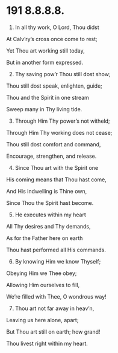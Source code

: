 # 191 8.8.8.8.

1.  In all thy work, O Lord, Thou didst

At Calv’ry’s cross once come to rest;

Yet Thou art working still today,

But in another form expressed.

2.  Thy saving pow’r Thou still dost show;

Thou still dost speak, enlighten, guide;

Thou and the Spirit in one stream

Sweep many in Thy living tide.

3.  Through Him Thy power’s not witheld;

Through Him Thy working does not cease;

Thou still dost comfort and command,

Encourage, strengthen, and release.

4.  Since Thou art with the Spirit one

His coming means that Thou hast come,

And His indwelling is Thine own,

Since Thou the Spirit hast become.

5.  He executes within my heart

All Thy desires and Thy demands,

As for the Father here on earth

Thou hast performed all His commands.

6.  By knowing Him we know Thyself;

Obeying Him we Thee obey;

Allowing Him ourselves to fill,

We’re filled with Thee, O wondrous way!

7.  Thou art not far away in heav’n,

Leaving us here alone, apart;

But Thou art still on earth; how grand!

Thou livest right within my heart.

